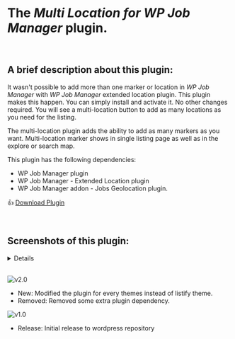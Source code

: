 # The _Multi Location for WP Job Manager_ plugin.

<br/>

## A brief description about this plugin:

It wasn't possible to add more than one marker or location in _WP Job Manager_ with _WP Job Manager_ extended location plugin. This plugin makes this happen. You can simply install and activate it. No other changes required. You will see a multi-location button to add as many locations as you need for the listing.

The multi-location plugin adds the ability to add as many markers as you want. Multi-location marker shows in single listing page as well as in the explore or search map.

This plugin has the following dependencies:

-   WP Job Manager plugin
-   WP Job Manager - Extended Location plugin
-   WP Job Manager addon - Jobs Geolocation plugin.

👍 [Download Plugin](https://wordpress.org/plugins/listify-multi-location-for-wp-job-manager/)

<br/>

## Screenshots of this plugin:

<details>
<img align="left" alt="JavaScript" src="./screenshots/screenshot-1.png" title="Screenshot #1"/>
<img align="left" alt="JavaScript" src="./screenshots/screenshot-2.png" title="Screenshot #2"/>
<img align="left" alt="JavaScript" src="./screenshots/screenshot-3.png" title="Screenshot #3"/>
</details>

<br/>

![v2.0](https://img.shields.io/badge/Version-2.0-brightgreen)

-   New: Modified the plugin for every themes instead of listify theme.
-   Removed: Removed some extra plugin dependency.

![v1.0](https://img.shields.io/badge/Version-1.0-brightgreen)

-   Release: Initial release to wordpress repository
